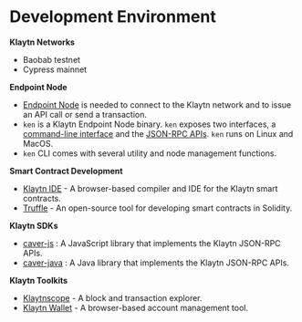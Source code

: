 # Development Environment <a id="development-environment"></a>

**Klaytn Networks**

* Baobab testnet
* Cypress mainnet

**Endpoint Node**

* [Endpoint Node](../node/endpoint-node/README.md) is needed to connect to the Klaytn network and to issue an API call or send a transaction. 
* `ken` is a Klaytn Endpoint Node binary. `ken` exposes two interfaces, a [command-line interface](../node/endpoint-node/ken-cli-commands.md) and the [JSON-RPC APIs](../dapp/json-rpc/README.md). `ken` runs on Linux and MacOS.
* `ken` CLI comes with several utility and node management functions.

**Smart Contract Development**

* [Klaytn IDE](https://ide.klaytn.foundation/) - A browser-based compiler and IDE for the Klaytn smart contracts. 
* [Truffle](https://github.com/trufflesuite/truffle) - An open-source tool for developing smart contracts in Solidity.

**Klaytn SDKs** 

* [caver-js](../dapp/sdk/caver-js/README.md) : A JavaScript library that implements the Klaytn JSON-RPC APIs.
* [caver-java](../dapp/sdk/caver-java/README.md) : A Java library that implements the Klaytn JSON-RPC APIs. 

**Klaytn Toolkits**

* [Klaytnscope](https://scope.klaytn.com/) - A block and transaction explorer. 
* [Klaytn Wallet](https://wallet.klaytn.com/) - A browser-based account management tool.



